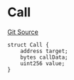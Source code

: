 # Call
[Git Source](https://github.com/parseb/willwe/blob/2224ac0edd2345ec0b06622d841db6de03281d90/src/interfaces/IExecution.sol)


```solidity
struct Call {
    address target;
    bytes callData;
    uint256 value;
}
```

